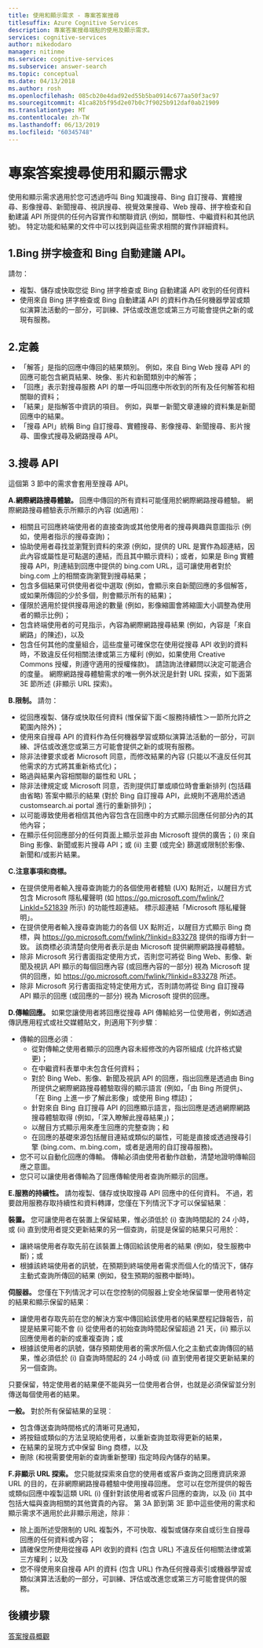 ```yaml
---
title: 使用和顯示需求 - 專案答案搜尋
titlesuffix: Azure Cognitive Services
description: 專案答案搜尋端點的使用及顯示需求。
services: cognitive-services
author: mikedodaro
manager: nitinme
ms.service: cognitive-services
ms.subservice: answer-search
ms.topic: conceptual
ms.date: 04/13/2018
ms.author: rosh
ms.openlocfilehash: 085cb20e4dad92ed55b5ba0914c677aa50f3ac97
ms.sourcegitcommit: 41ca82b5f95d2e07b0c7f9025b912daf0ab21909
ms.translationtype: MT
ms.contentlocale: zh-TW
ms.lasthandoff: 06/13/2019
ms.locfileid: "60345748"
---
```

# <a name="project-answer-search-use-and-display-requirements"></a>專案答案搜尋使用和顯示需求

使用和顯示需求適用於您可透過呼叫 Bing 知識搜尋、Bing 自訂搜尋、實體搜尋、影像搜尋、新聞搜尋、視訊搜尋、視覺效果搜尋、Web 搜尋、拼字檢查和自動建議 API 所提供的任何內容實作和關聯資訊 (例如，關聯性、中繼資料和其他訊號)。 特定功能和結果的文件中可以找到與這些需求相關的實作詳細資料。

## <a name="1-bing-spell-check-and-bing-autosuggest-api"></a>1.Bing 拼字檢查和 Bing 自動建議 API。

請勿：

- 複製、儲存或快取您從 Bing 拼字檢查或 Bing 自動建議 API 收到的任何資料
- 使用來自 Bing 拼字檢查或 Bing 自動建議 API 的資料作為任何機器學習或類似演算法活動的一部分，可訓練、評估或改進您或第三方可能會提供之新的或現有服務。

## <a name="2-definitions"></a>2.定義

- 「解答」是指的回應中傳回的結果類別。 例如，來自 Bing Web 搜尋 API 的回應可能包含網頁結果、映像、影片和新聞類別中的解答；
- 「回應」表示對搜尋服務 API 的單一呼叫回應中所收到的所有及任何解答和相關聯的資料；
- 「結果」是指解答中資訊的項目。 例如，與單一新聞文章連線的資料集是新聞回應中的結果。
- 「搜尋 API」統稱 Bing 自訂搜尋、實體搜尋、影像搜尋、新聞搜尋、影片搜尋、圖像式搜尋及網路搜尋 API。 


## <a name="3-search-apis"></a>3.搜尋 API

這個第 3 節中的需求會套用至搜尋 API。

**A.網際網路搜尋體驗。** 回應中傳回的所有資料可能僅用於網際網路搜尋體驗。 網際網路搜尋體驗表示所顯示的內容 (如適用)︰ 
- 相關且可回應終端使用者的直接查詢或其他使用者的搜尋興趣與意圖指示 (例如，使用者指示的搜尋查詢)； 
- 協助使用者尋找並瀏覽到資料的來源 (例如，提供的 URL 是實作為超連結，因此內容或屬性是可點選的連結，而且其中顯示資料)；或者，如果是 Bing 實體搜尋 API，則連結到回應中提供的 bing.com URL，這可讓使用者對於 bing.com 上的相關查詢瀏覽到搜尋結果；
- 包含多個結果可供使用者從中選取 (例如，會顯示來自新聞回應的多個解答，或如果所傳回的少於多個，則會顯示所有的結果)； 
- 僅限於適用於提供搜尋用途的數量 (例如，影像縮圖會將縮圖大小調整為使用者的顯示比例)； 
- 包含終端使用者的可見指示，內容為網際網路搜尋結果 (例如，內容是「來自網路」的陳述)，以及
- 包含任何其他的度量組合，這些度量可確保您在使用從搜尋 API 收到的資料時，不致違反任何相關法律或第三方權利 (例如，如果使用 Creative Commons 授權，則遵守適用的授權條款)。 請諮詢法律顧問以決定可能適合的度量。
網際網路搜尋體驗需求的唯一例外狀況是針對 URL 探索，如下面第 3E 節所述 (非顯示 URL 探索)。 

**B.限制。** 請勿：

- 從回應複製、儲存或快取任何資料 (惟保留下面＜服務持續性＞一節所允許之範圍內除外)； 
- 使用來自搜尋 API 的資料作為任何機器學習或類似演算法活動的一部分，可訓練、評估或改進您或第三方可能會提供之新的或現有服務。
- 除非法律要求或者 Microsoft 同意，而修改結果的內容 (只能以不違反任何其他需求的方式將其重新格式化)； 
- 略過與結果內容相關聯的屬性和 URL；
- 除非法律規定或 Microsoft 同意，否則提供訂單或順位時會重新排列 (包括藉由省略) 答案中顯示的結果 (對於 Bing 自訂搜尋 API，此規則不適用於透過 customsearch.ai portal 進行的重新排列)；
- 以可能導致使用者相信其他內容包含在回應中的方式顯示回應任何部分內的其他內容； 
- 在顯示任何回應部分的任何頁面上顯示並非由 Microsoft 提供的廣告；(i) 來自 Bing 影像、新聞或影片搜尋 API；或 (ii) 主要 (或完全) 篩選或限制於影像、新聞和/或影片結果。

**C.注意事項和商標。** 

- 在提供使用者輸入搜尋查詢能力的各個使用者體驗 (UX) 點附近，以醒目方式包含 Microsoft 隱私權聲明 (如 https://go.microsoft.com/fwlink/?LinkId=521839 所示) 的功能性超連結。 標示超連結「Microsoft 隱私權聲明」。
- 在提供使用者輸入搜尋查詢能力的各個 UX 點附近，以醒目方式顯示 Bing 商標，與 https://go.microsoft.com/fwlink/?linkid=833278 提供的指導方針一致。  該商標必須清楚向使用者表示是由 Microsoft 提供網際網路搜尋體驗。
- 除非 Microsoft 另行書面指定使用方式，否則您可將從 Bing Web、影像、新聞及視訊 API 顯示的每個回應內容 (或回應內容的一部分) 視為 Microsoft 提供的回應，如 https://go.microsoft.com/fwlink/?linkid=833278 所述。 
- 除非 Microsoft 另行書面指定特定使用方式，否則請勿將從 Bing 自訂搜尋 API 顯示的回應 (或回應的一部分) 視為 Microsoft 提供的回應。


**D.傳輸回應。** 如果您讓使用者將回應從搜尋 API 傳輸給另一位使用者，例如透過傳訊應用程式或社交媒體貼文，則適用下列步驟︰ 
- 傳輸的回應必須︰
  - 從對傳輸之使用者顯示的回應內容未經修改的內容所組成 (允許格式變更)；
  - 在中繼資料表單中未包含任何資料；
  - 對於 Bing Web、影像、新聞及視訊 API 的回應，指出回應是透過由 Bing 所提供之網際網路搜尋體驗取得的顯示語言 (例如，「由 Bing 所提供」、「在 Bing 上進一步了解此影像」或使用 Bing 標誌)；
  - 針對來自 Bing 自訂搜尋 API 的回應顯示語言，指出回應是透過網際網路搜尋體驗取得 (例如，「深入瞭解此搜尋結果」)；
  - 以醒目方式顯示用來產生回應的完整查詢；和
  - 在回應的基礎來源包括醒目連結或類似的屬性，可能是直接或透過搜尋引擎 (bing.com、m.bing.com，或者是適用的自訂搜尋服務)。
- 您不可以自動化回應的傳輸。 傳輸必須由使用者動作啟動，清楚地證明傳輸回應之意圖。
- 您只可以讓使用者傳輸為了回應傳輸使用者查詢所顯示的回應。

**E.服務的持續性。** 請勿複製、儲存或快取搜尋 API 回應中的任何資料。 不過，若要啟用服務存取持續性和資料轉譯，您僅在下列情況下才可以保留結果︰

**裝置。** 您可讓使用者在裝置上保留結果，惟必須低於 (i) 查詢時間起的 24 小時，或 (ii) 直到使用者提交更新結果的另一個查詢，前提是保留的結果只可用於︰

- 讓終端使用者存取先前在該裝置上傳回給該使用者的結果 (例如，發生服務中斷)；或
- 根據該終端使用者的訊號，在預期到終端使用者需求而個人化的情況下，儲存主動式查詢所傳回的結果 (例如，發生預期的服務中斷時)。

**伺服器。** 您僅在下列情況才可以在您控制的伺服器上安全地保留單一使用者特定的結果和顯示保留的結果︰

- 讓使用者存取先前在您的解決方案中傳回給該使用者的結果歷程記錄報告，前提是結果可能不會 (i) 從使用者的初始查詢時間起保留超過 21 天，(ii) 顯示以回應使用者的新的或重複查詢；或
- 根據該使用者的訊號，儲存預期使用者的需求所個人化之主動式查詢傳回的結果，惟必須低於 (i) 自查詢時間起的 24 小時或 (ii) 直到使用者提交更新結果的另一個查詢。

只要保留，特定使用者的結果便不能與另一位使用者合併，也就是必須保留並分別傳送每個使用者的結果。

**一般。** 對於所有保留結果的呈現︰

- 包含傳送查詢時間格式的清晰可見通知，
- 將按鈕或類似的方法呈現給使用者，以重新查詢並取得更新的結果， 
- 在結果的呈現方式中保留 Bing 商標，以及
- 刪除 (和視需要使用新的查詢重新整理) 指定時段內儲存的結果。

**F.非顯示 URL 探索。** 您只能就探索來自您的使用者或客戶查詢之回應資訊來源 URL 的目的，在非網際網路搜尋體驗中使用搜尋回應。 您可以在您所提供的報告或類似回應中複製這類 URL (i) 僅針對該使用者或客戶回應的查詢，以及 (ii) 其中包括大幅與查詢相關的其他寶貴的內容。 第 3A 節到第 3E 節中這些使用的需求和顯示需求不適用於此非顯示用途，除非︰ 

- 除上面所述受限制的 URL 複製外，不可快取、複製或儲存來自或衍生自搜尋回應的任何資料或內容；
- 請確保您所使用從搜尋 API 收到的資料 (包含 URL) 不違反任何相關法律或第三方權利；以及
- 您不得使用來自搜尋 API 的資料 (包含 URL) 作為任何搜尋索引或機器學習或類似演算法活動的一部分，可訓練、評估或改進您或第三方可能會提供的服務。

## <a name="next-steps"></a>後續步驟
[答案搜尋概觀](overview.md)
